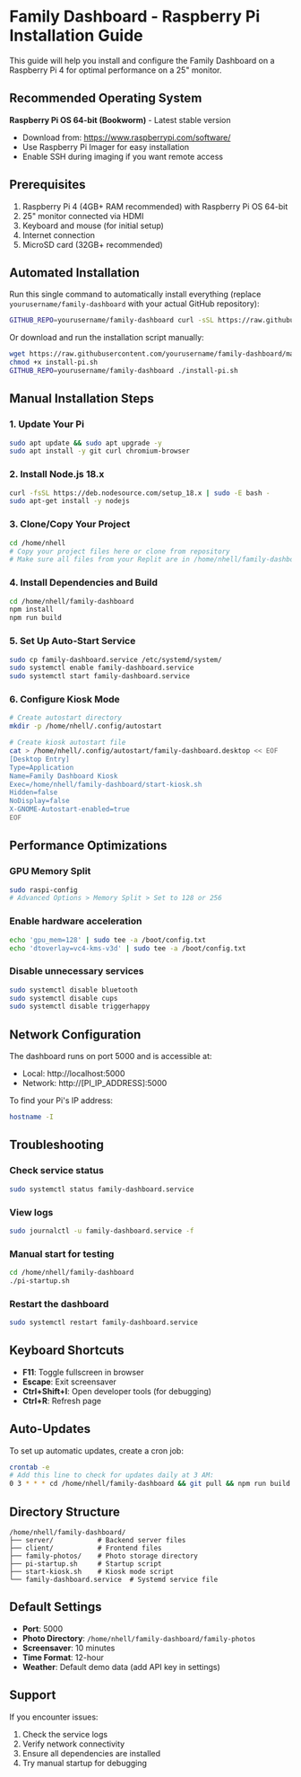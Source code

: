 
# Family Dashboard - Raspberry Pi Installation Guide

This guide will help you install and configure the Family Dashboard on a Raspberry Pi 4 for optimal performance on a 25" monitor.

## Recommended Operating System

**Raspberry Pi OS 64-bit (Bookworm)** - Latest stable version
- Download from: https://www.raspberrypi.com/software/
- Use Raspberry Pi Imager for easy installation
- Enable SSH during imaging if you want remote access

## Prerequisites

1. Raspberry Pi 4 (4GB+ RAM recommended) with Raspberry Pi OS 64-bit
2. 25" monitor connected via HDMI
3. Keyboard and mouse (for initial setup)
4. Internet connection
5. MicroSD card (32GB+ recommended)

## Automated Installation

Run this single command to automatically install everything (replace `yourusername/family-dashboard` with your actual GitHub repository):

```bash
GITHUB_REPO=yourusername/family-dashboard curl -sSL https://raw.githubusercontent.com/yourusername/family-dashboard/main/install-pi.sh | bash
```

Or download and run the installation script manually:

```bash
wget https://raw.githubusercontent.com/yourusername/family-dashboard/main/install-pi.sh
chmod +x install-pi.sh
GITHUB_REPO=yourusername/family-dashboard ./install-pi.sh
```

## Manual Installation Steps

### 1. Update Your Pi
```bash
sudo apt update && sudo apt upgrade -y
sudo apt install -y git curl chromium-browser
```

### 2. Install Node.js 18.x
```bash
curl -fsSL https://deb.nodesource.com/setup_18.x | sudo -E bash -
sudo apt-get install -y nodejs
```

### 3. Clone/Copy Your Project
```bash
cd /home/nhell
# Copy your project files here or clone from repository
# Make sure all files from your Replit are in /home/nhell/family-dashboard/
```

### 4. Install Dependencies and Build
```bash
cd /home/nhell/family-dashboard
npm install
npm run build
```

### 5. Set Up Auto-Start Service
```bash
sudo cp family-dashboard.service /etc/systemd/system/
sudo systemctl enable family-dashboard.service
sudo systemctl start family-dashboard.service
```

### 6. Configure Kiosk Mode
```bash
# Create autostart directory
mkdir -p /home/nhell/.config/autostart

# Create kiosk autostart file
cat > /home/nhell/.config/autostart/family-dashboard.desktop << EOF
[Desktop Entry]
Type=Application
Name=Family Dashboard Kiosk
Exec=/home/nhell/family-dashboard/start-kiosk.sh
Hidden=false
NoDisplay=false
X-GNOME-Autostart-enabled=true
EOF
```

## Performance Optimizations

### GPU Memory Split
```bash
sudo raspi-config
# Advanced Options > Memory Split > Set to 128 or 256
```

### Enable hardware acceleration
```bash
echo 'gpu_mem=128' | sudo tee -a /boot/config.txt
echo 'dtoverlay=vc4-kms-v3d' | sudo tee -a /boot/config.txt
```

### Disable unnecessary services
```bash
sudo systemctl disable bluetooth
sudo systemctl disable cups
sudo systemctl disable triggerhappy
```

## Network Configuration

The dashboard runs on port 5000 and is accessible at:
- Local: http://localhost:5000
- Network: http://[PI_IP_ADDRESS]:5000

To find your Pi's IP address:
```bash
hostname -I
```

## Troubleshooting

### Check service status
```bash
sudo systemctl status family-dashboard.service
```

### View logs
```bash
sudo journalctl -u family-dashboard.service -f
```

### Manual start for testing
```bash
cd /home/nhell/family-dashboard
./pi-startup.sh
```

### Restart the dashboard
```bash
sudo systemctl restart family-dashboard.service
```

## Keyboard Shortcuts

- **F11**: Toggle fullscreen in browser
- **Escape**: Exit screensaver
- **Ctrl+Shift+I**: Open developer tools (for debugging)
- **Ctrl+R**: Refresh page

## Auto-Updates

To set up automatic updates, create a cron job:
```bash
crontab -e
# Add this line to check for updates daily at 3 AM:
0 3 * * * cd /home/nhell/family-dashboard && git pull && npm run build && sudo systemctl restart family-dashboard.service
```

## Directory Structure

```
/home/nhell/family-dashboard/
├── server/           # Backend server files
├── client/           # Frontend files
├── family-photos/    # Photo storage directory
├── pi-startup.sh     # Startup script
├── start-kiosk.sh    # Kiosk mode script
└── family-dashboard.service  # Systemd service file
```

## Default Settings

- **Port**: 5000
- **Photo Directory**: `/home/nhell/family-dashboard/family-photos`
- **Screensaver**: 10 minutes
- **Time Format**: 12-hour
- **Weather**: Default demo data (add API key in settings)

## Support

If you encounter issues:
1. Check the service logs
2. Verify network connectivity
3. Ensure all dependencies are installed
4. Try manual startup for debugging
